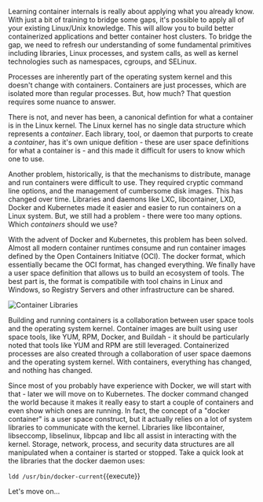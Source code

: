 Learning container internals is really about applying what you already know. With just a bit of training to bridge some gaps, it's possible to apply all of your existing Linux/Unix knowledge. This will allow you to build better containerized applications and better container host clusters. To bridge the gap, we need to refresh our understanding of some fundamental primitives including libraries, Linux processes, and system calls, as well as kernel technologies such as namespaces, cgroups, and SELinux. 

Processes are inherently part of the operating system kernel and this doesn't change with containers. Containers are just processes, which are isolated more than regular processes. But, how much? That question requires some nuance to answer.

There is not, and never has been, a canonical defintion for what a container is in the Linux kernel. The Linux kernel has no single data structure which represents a *container*. Each library, tool, or daemon that purports to create a *container*, has it's own unique defition - these are user space definitions for what a container is - and this made it difficult for users to know which one to use.

Another problem, historically, is that the mechanisms to distribute, manage and run containers were difficult to use. They required cryptic command line options, and the management of cumbersome disk images. This has changed over time. Libraries and daemons like LXC, libcontainer, LXD, Docker and Kubernetes made it easier and easier to run containers on a Linux system. But, we still had a problem - there were too many options. Which *containers* should we use?

With the advent of Docker and Kubernetes, this problem has been solved. Almost all modern container runtimes consume and run container images defined by the Open Containers Initiatve (OCI). The docker format, which essentially became the OCI format, has changed everything. We finally have a user space definition that allows us to build an ecosystem of tools. The best part is, the format is compatibile with tool chains in Linux and Windows, so Registry Servers and other infrastructure can be shared.

![Container Libraries](https://katacoda.com/fatherlinux/assets/intro-openshift/container-internals-lab-1/02-container-libraries.png)

Building and running containers is a collaboration between user space tools and the operating system kernel. Container images are built using user space tools, like YUM, RPM, Docker, and Buildah - it should be particularly noted that tools like YUM and RPM are still leveraged. Containerized processes are also created through a collaboration of user space daemons and the operating system kernel. With containers, everything has changed, and nothing has changed.

Since most of you probably have experience with Docker, we will start with that - later we will move on to Kubernetes. The docker command changed the world because it makes it really easy to start a couple of containers and even show which ones are running. In fact, the concept of a "docker container" is a user space construct, but it actually relies on a lot of system libraries to communicate with the kernel. Libraries like libcontainer, libseccomp, libselinux, libpcap and libc all assist in interacting with the kernel. Storage, network, process, and security data structures are all manipulated when a container is started or stopped. Take a quick look at the libraries that the docker daemon uses:

``ldd /usr/bin/docker-current``{{execute}}

Let's move on...
